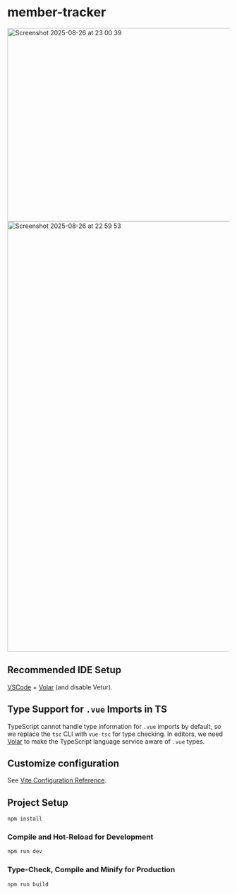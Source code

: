 # member-tracker

<img width="1705" height="438" alt="Screenshot 2025-08-26 at 23 00 39" src="https://github.com/user-attachments/assets/bb3c81df-6995-42ec-acbe-890fc1270e52" />

<img width="1718" height="976" alt="Screenshot 2025-08-26 at 22 59 53" src="https://github.com/user-attachments/assets/d503b57a-a3f3-4d6b-be06-6ec44c1a5d32" />

## Recommended IDE Setup

[VSCode](https://code.visualstudio.com/) + [Volar](https://marketplace.visualstudio.com/items?itemName=Vue.volar) (and disable Vetur).

## Type Support for `.vue` Imports in TS

TypeScript cannot handle type information for `.vue` imports by default, so we replace the `tsc` CLI with `vue-tsc` for type checking. In editors, we need [Volar](https://marketplace.visualstudio.com/items?itemName=Vue.volar) to make the TypeScript language service aware of `.vue` types.

## Customize configuration

See [Vite Configuration Reference](https://vite.dev/config/).

## Project Setup

```sh
npm install
```

### Compile and Hot-Reload for Development

```sh
npm run dev
```

### Type-Check, Compile and Minify for Production

```sh
npm run build
```
